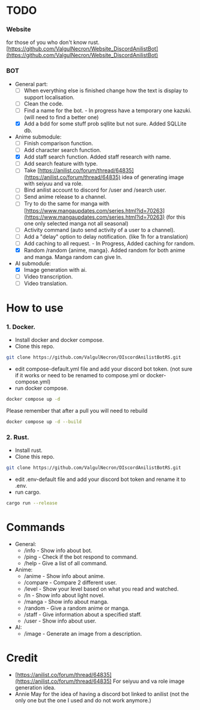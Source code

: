 # TODO

### Website

for those of you who don't know rust. \
[https://github.com/ValgulNecron/Website_DiscordAnilistBot](https://github.com/ValgulNecron/Website_DiscordAnilistBot)

### BOT

- General part:
  - [ ] When everything else is finished change how the text is display to support localisation.
  - [ ] Clean the code.
  - [ ] Find a name for the bot. - In progress have a temporary one kazuki. (will need to find a better one)
  - [x] Add a bdd for some stuff prob sqllite but not sure. Added SQLLite db.

- Anime submodule:
  - [ ] Finish comparison function.
  - [ ] Add character search function.
  - [X] Add staff search function. Added staff research with name.
  - [ ] Add search feature with type.
  - [ ] Take [https://anilist.co/forum/thread/64835](https://anilist.co/forum/thread/64835) idea of generating image with
   seiyuu and va role.
  - [ ] Bind anilist account to discord for /user and /search user. 
  - [ ] Send anime release to a channel.
  - [ ] Try to do the same for manga
    with [https://www.mangaupdates.com/series.html?id=70263](https://www.mangaupdates.com/series.html?id=70263) (for
    this one only selected manga not all seasonal)
  - [ ] Activity command (auto send activity of a user to a channel).
  - [ ] Add a "delay" option to delay notification. (like 1h for a translation)
  - [ ] Add caching to all request. - In Progress, Added caching for random.
  - [X] Random /random {anime, manga}. Added random for both anime and manga. Manga random can give ln.

- AI submodule:
    - [X] Image generation with ai.
    - [ ] Video transcription.
    - [ ] Video translation.

# How to use

### 1. Docker.

- Install docker and docker compose.
- Clone this repo.

```bash
git clone https://github.com/ValgulNecron/DIscordAnilistBotRS.git
```

- edit compose-default.yml file and add your discord bot token. (not sure if it works or need to be renamed to
  compose.yml or docker-compose.yml)
- run docker compose.

```bash
docker compose up -d
```

Please remember that after a pull you will need to rebuild

```bash
docker compose up -d --build 
```

### 2. Rust.

- Install rust.
- Clone this repo.

```bash
git clone https://github.com/ValgulNecron/DIscordAnilistBotRS.git
```

- edit .env-default file and add your discord bot token and rename it to .env.
- run cargo.

```bash
cargo run --release
```

# Commands

- General:
  - /info - Show info about bot. 
  - /ping - Check if the bot respond to command.  
  - /help - Give a list of all command.
- Anime:
  - /anime - Show info about anime.
  - /compare - Compare 2 different user.
  - /level - Show your level based on what you read and watched.
  - /ln - Show info about light novel.
  - /manga - Show info about manga.
  - /random - Give a random anime or manga.
  - /staff - Give information about a specified staff.
  - /user - Show info about user.
- AI:
  - /image - Generate an image from a description.

# Credit

- [https://anilist.co/forum/thread/64835](https://anilist.co/forum/thread/64835) For seiyuu and va role image generation idea.
- Annie May for the idea of having a discord bot linked to anilist (not the only one but the one I used and do not work anymore.)